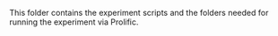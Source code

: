 This folder contains the experiment scripts and the folders needed for running the experiment via Prolific.
